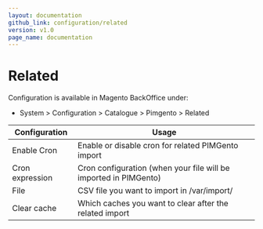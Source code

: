 ```yaml
---
layout: documentation
github_link: configuration/related
version: v1.0
page_name: documentation
---
```


**Related**
===========

Configuration is available in Magento BackOffice under:
* System > Configuration > Catalogue > Pimgento > Related


| Configuration      | Usage                                                                  |
|--------------------|------------------------------------------------------------------------|
| Enable Cron        | Enable or disable cron for related PIMGento import                     |
| Cron expression    | Cron configuration (when your file will be imported in PIMGento)       |
| File               | CSV file you want to import in /var/import/                            |
| Clear cache        | Which caches you want to clear after the related import                |
